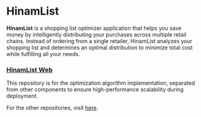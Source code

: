 # HinamList

**HinamList** is a shopping list optimizer application that helps you save money by intelligently distributing your purchases across multiple retail chains. Instead of ordering from a single retailer, HinamList analyzes your shopping list and determines an optimal distribution to minimize total cost while fulfilling all your needs.

### [HinamList Web](https://github.com/LiorDaSelior/hinam-list-web)
This repository is for the optimization algorithm implementation, separated from other components to ensure high-performance scalability during deployment.

For the other repositories, visit [here](https://github.com/LiorDaSelior/hinam-list).
